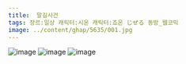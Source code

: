 ```yaml
---
title:  말길사건
tags: 장르:일상 캐릭터:시온 캐릭터:죠온 じぜる 동방_웹코믹
image: ../content/ghap/5635/001.jpg
---
```

![image](../content/ghap/5635/001.jpg)
![image](../content/ghap/5635/002.jpg)
![image](../content/ghap/5635/003.jpg)
